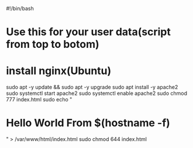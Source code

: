 #!/bin/bash
# Use this for your user data(script from top to botom)
# install nginx(Ubuntu)
sudo apt -y update && sudo apt -y upgrade
sudo apt install -y apache2
sudo systemctl start apache2
sudo systemctl enable apache2
sudo chmod 777 index.html
sudo echo "<h1>Hello World From $(hostname -f)</h1>" > /var/www/html/index.html
sudo chmod 644 index.html